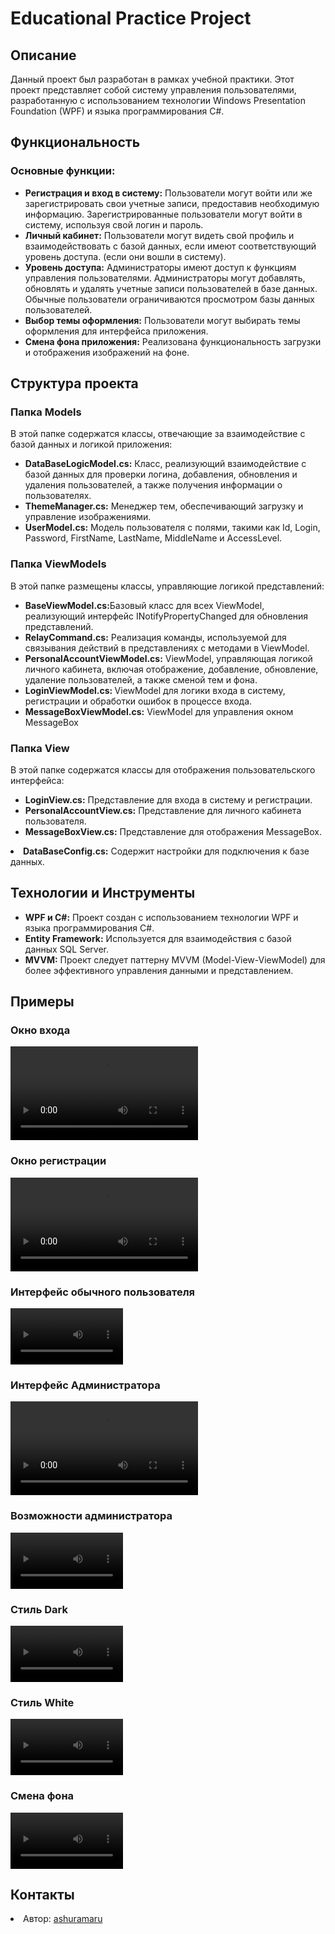 <body>
    <h1>Educational Practice Project</h1>
    <h2>Описание</h2>
    <p>Данный проект был разработан в рамках учебной практики. Этот проект представляет собой систему управления пользователями, разработанную с использованием технологии Windows Presentation Foundation (WPF) и языка программирования C#.</p>
    <h2>Функциональность</h2>
    <h3>Основные функции:</h3>
    <ul>
        <li><b>Регистрация и вход в систему:</b> Пользователи могут войти или же зарегистрировать свои учетные записи, предоставив необходимую информацию. Зарегистрированные пользователи могут войти в систему, используя свой логин и пароль.</li>
        <li><strong>Личный кабинет:</strong> Пользователи могут видеть свой профиль и взаимодействовать с базой данных, если имеют соответствующий уровень доступа. (если они вошли в систему).</li>
        <li><strong>Уровень доступа:</strong> Администраторы имеют доступ к функциям управления пользователями. Администраторы могут добавлять, обновлять и удалять учетные записи пользователей в базе данных. Обычные пользователи ограничиваются просмотром базы данных пользователей.</li>
        <li><strong>Выбор темы оформления:</strong> Пользователи могут выбирать темы оформления для интерфейса приложения.</li>
        <li><strong>Смена фона приложения:</strong> Реализована функциональность загрузки и отображения изображений на фоне.</li>
    </ul> 
  <h2>Структура проекта</h2>
  <h3>Папка Models</h3>
   <p>В этой папке содержатся классы, отвечающие за взаимодействие с базой данных и логикой приложения:</p>
   <ul>
        <li><strong>DataBaseLogicModel.cs:</strong> Класс, реализующий взаимодействие с базой данных для проверки логина, добавления, обновления и удаления пользователей, а также получения информации о пользователях.</li>
        <li><strong>ThemeManager.cs:</strong> Менеджер тем, обеспечивающий загрузку и управление изображениями.</li>
        <li><strong>UserModel.cs:</strong> Модель пользователя с полями, такими как Id, Login, Password, FirstName, LastName, MiddleName и AccessLevel.</li>
    </ul> 
      <h3>Папка ViewModels</h3>
       <p>В этой папке размещены классы, управляющие логикой представлений:</p>
   <ul>
        <li><strong>BaseViewModel.cs:</strong>Базовый класс для всех ViewModel, реализующий интерфейс INotifyPropertyChanged для обновления представлений.</li>
        <li><strong>RelayCommand.cs:</strong> Реализация команды, используемой для связывания действий в представлениях с методами в ViewModel.</li>
        <li><strong>PersonalAccountViewModel.cs:</strong> ViewModel, управляющая логикой личного кабинета, включая отображение, добавление, обновление, удаление пользователей, а также сменой тем и фона.</li>
        <li><strong>LoginViewModel.cs: </strong>ViewModel для логики входа в систему, регистрации и обработки ошибок в процессе входа.</li>
        <li><strong>MessageBoxViewModel.cs:</strong> ViewModel для управления окном MessageBox</li>
    </ul> 
    <h3>Папка View</h3>
       <p>В этой папке содержатся классы для отображения пользовательского интерфейса:</p>
   <ul>
        <li><strong>LoginView.cs:</strong> Представление для входа в систему и регистрации.</li>
        <li><strong>PersonalAccountView.cs:</strong> Представление для личного кабинета пользователя.</li>
        <li><strong>MessageBoxView.cs:</strong> Представление для отображения MessageBox.</li>
    </ul> 
    <li><strong>DataBaseConfig.cs:</strong> Содержит настройки для подключения к базе данных.</li>
      <h2>Технологии и Инструменты</h2>
    <ul>
        <li><strong>WPF и C#:</strong> Проект создан с использованием технологии WPF и языка программирования C#.</li>
        <li><strong>Entity Framework:</strong> Используется для взаимодействия с базой данных SQL Server.</li>
        <li><strong>MVVM:</strong> Проект следует паттерну MVVM (Model-View-ViewModel) для более эффективного управления данными и представлением.</li>
    </ul>
        <h2>Примеры</h2>
        <h3>Окно входа</h3>
        <video src='https://github.com/Ashurumaru/educational_practice_wpf_mvvm/assets/86610969/e6062cf8-37d5-4059-b904-42f644beaf21'></video>
        <h3>Окно регистрации</h3>
        <video src='https://github.com/Ashurumaru/educational_practice_wpf_mvvm/assets/86610969/7c96c64e-4971-4410-8532-582ff9afa730'></video>
        <h3>Интерфейс обычного пользователя</h3>
        <video src='https://github.com/Ashurumaru/educational_practice_wpf_mvvm/assets/86610969/fcdf61dc-24e0-4ff7-9be0-18fd0179a2dd' width=180></video>
        <h3>Интерфейс Администратора</h3>
        <video src='https://github.com/Ashurumaru/educational_practice_wpf_mvvm/assets/86610969/a802e497-a0ff-47b1-8ace-a6c90377d04a'></video>
        <h3>Возможности администратора</h3>
        <video src='https://github.com/Ashurumaru/educational_practice_wpf_mvvm/assets/86610969/d5e53f81-6615-4116-abd3-7b924de1ced4' width=180></video>
        <h3>Стиль Dark</h3>
        <video src='https://github.com/Ashurumaru/educational_practice_wpf_mvvm/assets/86610969/595fea06-db9c-42f4-afa2-55a5c1622743' width=180></video>
        <h3>Стиль White</h3>
        <video src='https://github.com/Ashurumaru/educational_practice_wpf_mvvm/assets/86610969/340f4a3b-9245-41d5-ad68-2f4dfffdca6d' width=180></video>
        <h3>Смена фона</h3>
        <video src='https://github.com/Ashurumaru/educational_practice_wpf_mvvm/assets/86610969/18122cc0-b646-4783-8392-ece77157e1b0' width=180></video>
    <h2>Контакты</h2>
    <li>Автор: <a href="https://github.com/Ashurumaru/">ashuramaru</a></li>
</body>
